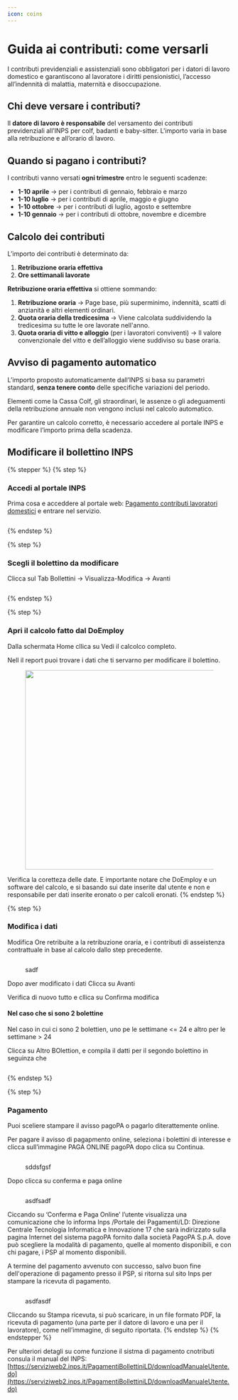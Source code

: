 ```yaml
---
icon: coins
---
```


# Guida ai contributi: come versarli

I contributi previdenziali e assistenziali sono obbligatori per i datori di lavoro domestico e garantiscono al lavoratore i diritti pensionistici, l’accesso all’indennità di malattia, maternità e disoccupazione.

## **Chi deve versare i contributi?**

Il **datore di lavoro è responsabile** del versamento dei contributi previdenziali all’INPS per colf, badanti e baby-sitter. L'importo varia in base alla retribuzione e all’orario di lavoro.

## **Quando si pagano i contributi?**

I contributi vanno versati **ogni trimestre** entro le seguenti scadenze:

* **1-10 aprile** → per i contributi di gennaio, febbraio e marzo
* **1-10 luglio** → per i contributi di aprile, maggio e giugno
* **1-10 ottobre** → per i contributi di luglio, agosto e settembre
* **1-10 gennaio** → per i contributi di ottobre, novembre e dicembre

## **Calcolo dei contributi**

L’importo dei contributi è determinato da:

1. **Retribuzione oraria effettiva**&#x20;
2. **Ore settimanali lavorate**

**Retribuzione oraria effettiva** si ottiene sommando:

1. **Retribuzione oraria** →  Page base, più superminimo, indennità, scatti di anzianità e altri elementi ordinari.
2. **Quota oraria della tredicesima** → Viene calcolata suddividendo la tredicesima su tutte le ore lavorate nell'anno.
3. **Quota oraria di vitto e alloggio** (per i lavoratori conviventi) → Il valore convenzionale del vitto e dell’alloggio viene suddiviso su base oraria.

## Avviso di pagamento automatico

L’importo proposto automaticamente dall’INPS si basa su parametri standard, **senza tenere conto** delle specifiche variazioni del periodo.

Elementi come la Cassa Colf, gli straordinari, le assenze o gli adeguamenti della retribuzione annuale non vengono inclusi nel calcolo automatico.

Per garantire un calcolo corretto, è necessario accedere al portale INPS e modificare l’importo prima della scadenza.

## Modificare il bollettino INPS&#x20;

{% stepper %}
{% step %}
### Accedi al portale INPS

Prima cosa e acceddere al portale web: [Pagamento contributi lavoratori domestici](https://serviziweb2.inps.it/PagamentiBollettiniLD/accessoUtente.do) e entrare nel servizio.

<figure><img src="../.gitbook/assets/image (1).png" alt=""><figcaption></figcaption></figure>
{% endstep %}

{% step %}
### Scegli il bolettino da modificare

Clicca sul Tab Bollettini -> Visualizza-Modifica -> Avanti&#x20;

<figure><img src="../.gitbook/assets/Screenshot 2025-02-13 at 10.41.05.png" alt=""><figcaption></figcaption></figure>
{% endstep %}

{% step %}
### Apri il calcolo fatto dal DoEmploy&#x20;

Dalla schermata Home cllica su Vedi il calcolco completo.

Nell il report puoi trovare i dati che ti servarno per modificare il bolettino.

<figure><img src="../.gitbook/assets/image (61).png" alt="" width="449"><figcaption></figcaption></figure>

Verifica la coretteza delle date. E importante notare che DoEmploy e un software del calcolo, e si basando sui date inserite dal utente e non e responsabile per dati inserite eronato o per calcoli eronati.&#x20;
{% endstep %}

{% step %}
### Modifica i dati

Modifica Ore retribuite a la retribuzione oraria, e i contributi di asseistenza contrattuale in base al calcolo dallo step precedente.

<figure><img src="../.gitbook/assets/image (60).png" alt=""><figcaption><p>sadf</p></figcaption></figure>

Dopo aver modificato i dati Clicca su Avanti

Verifica di nuovo tutto e cllica su Confirma modifica

#### Nel caso che si sono 2 bolettine

Nel caso in cui ci sono 2 bolettien, uno pe le settimane <= 24 e altro per le settimane > 24

Clicca su Altro BOlettion, e compila il datti per il segondo bolettino in seguinza che

<figure><img src="../.gitbook/assets/Screenshot 2025-03-04 at 11.39.11 (1).png" alt=""><figcaption></figcaption></figure>
{% endstep %}

{% step %}
### Pagamento

Puoi sceliere stampare il avisso pagoPA o pagarlo diterattemente online.

Per pagare il avisso di pagapmento online, seleziona i bolettini di interesse e clicca sull’immagine PAGA ONLINE pagoPA dopo  clica su Continua.

<figure><img src="../.gitbook/assets/Screenshot 2025-03-04 at 11.49.03.png" alt=""><figcaption><p>sddsfgsf</p></figcaption></figure>

Dopo clicca su conferma e paga online

<figure><img src="../.gitbook/assets/Screenshot 2025-03-04 at 11.50.46.png" alt=""><figcaption><p>asdfsadf</p></figcaption></figure>

Ciccando su ‘Conferma e Paga Online’ l’utente visualizza una comunicazione che lo informa Inps /Portale dei Pagamenti/LD: Direzione Centrale Tecnologia Informatica e Innovazione 17 che sarà indirizzato sulla pagina Internet del sistema pagoPA fornito dalla società PagoPA S.p.A. dove può scegliere la modalità di pagamento, quelle al momento disponibili, e con chi pagare, i PSP al momento disponibili.

A termine del pagamento avvenuto con successo, salvo buon fine dell'operazione di pagamento presso il PSP, si ritorna sul sito Inps per stampare la ricevuta di pagamento.

<figure><img src="../.gitbook/assets/image (63).png" alt=""><figcaption><p>asdfasdf</p></figcaption></figure>

Cliccando su Stampa ricevuta, si può scaricare, in un file formato PDF, la ricevuta di pagamento (una parte per il datore di lavoro e una per il lavoratore), come nell’immagine, di seguito riportata.
{% endstep %}
{% endstepper %}

Per ulteriori detagli su come funzione il sistma di pagamento cnotributi consula il manual del INPS: [https://serviziweb2.inps.it/PagamentiBollettiniLD/downloadManualeUtente.do](https://serviziweb2.inps.it/PagamentiBollettiniLD/downloadManualeUtente.do)








